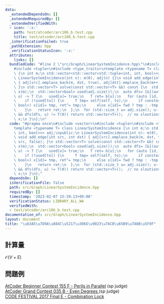 ```yaml
---
data:
  _extendedDependsOn: []
  _extendedRequiredBy: []
  _extendedVerifiedWith:
  - icon: ':x:'
    path: test/atcoder/arc106_b.test.cpp
    title: test/atcoder/arc106_b.test.cpp
  _isVerificationFailed: true
  _pathExtension: hpp
  _verificationStatusIcon: ':x:'
  attributes:
    links: []
  bundledCode: "#line 2 \"src/Graph/LinearSystemIncidence.hpp\"\n#include <vector>\n\
    #include <tuple>\n#include <type_traits>\ntemplate <typename T> class LinearSystemIncidence\
    \ {\n int m;\n std::vector<std::vector<std::tuple<int, int, bool>>> adj;\npublic:\n\
    \ LinearSystemIncidence(int n): m(0), adj(n) {}\n void add_edge(int src, int dst)\
    \ { adj[src].emplace_back(m, dst, true), adj[dst].emplace_back(m++, src, false);\
    \ }\n std::vector<T> solve(const std::vector<T> &b) const {\n  std::vector<T>\
    \ x(m);\n  std::vector<bool> used(adj.size());\n  auto dfs= [&](auto self, int\
    \ u) -> T {\n   used[u]= true;\n   T ret= b[u];\n   for (auto [id, to, fwd]: adj[u])\n\
    \    if (!used[to]) {\n     T tmp= self(self, to);\n     if constexpr (std::is_same_v<T,\
    \ bool>) x[id]= tmp, ret^= tmp;\n     else x[id]= fwd ? tmp : -tmp, ret+= tmp;\n\
    \    }\n   return ret;\n  };\n  for (std::size_t u= adj.size(); u--;)\n   if (!used[u]\
    \ && dfs(dfs, u) != T(0)) return std::vector<T>();  // no sloutions\n  return\
    \ x;\n }\n};\n"
  code: "#pragma once\n#include <vector>\n#include <tuple>\n#include <type_traits>\n\
    template <typename T> class LinearSystemIncidence {\n int m;\n std::vector<std::vector<std::tuple<int,\
    \ int, bool>>> adj;\npublic:\n LinearSystemIncidence(int n): m(0), adj(n) {}\n\
    \ void add_edge(int src, int dst) { adj[src].emplace_back(m, dst, true), adj[dst].emplace_back(m++,\
    \ src, false); }\n std::vector<T> solve(const std::vector<T> &b) const {\n  std::vector<T>\
    \ x(m);\n  std::vector<bool> used(adj.size());\n  auto dfs= [&](auto self, int\
    \ u) -> T {\n   used[u]= true;\n   T ret= b[u];\n   for (auto [id, to, fwd]: adj[u])\n\
    \    if (!used[to]) {\n     T tmp= self(self, to);\n     if constexpr (std::is_same_v<T,\
    \ bool>) x[id]= tmp, ret^= tmp;\n     else x[id]= fwd ? tmp : -tmp, ret+= tmp;\n\
    \    }\n   return ret;\n  };\n  for (std::size_t u= adj.size(); u--;)\n   if (!used[u]\
    \ && dfs(dfs, u) != T(0)) return std::vector<T>();  // no sloutions\n  return\
    \ x;\n }\n};"
  dependsOn: []
  isVerificationFile: false
  path: src/Graph/LinearSystemIncidence.hpp
  requiredBy: []
  timestamp: '2023-02-07 15:39:13+09:00'
  verificationStatus: LIBRARY_ALL_WA
  verifiedWith:
  - test/atcoder/arc106_b.test.cpp
documentation_of: src/Graph/LinearSystemIncidence.hpp
layout: document
title: "\u63A5\u7D9A\u884C\u5217\u306E\u9023\u7ACB\u65B9\u7A0B\u5F0F"
---
```

## 計算量
$\mathcal{O}(V+E)$
## 問題例
[AtCoder Beginner Contest 155 F - Perils in Parallel](https://atcoder.jp/contests/abc155/tasks/abc155_f) (sp judge)\
[AtCoder Grand Contest 035 B - Even Degrees ](https://atcoder.jp/contests/agc035/tasks/agc035_b) (sp judge)\
[CODE FESTIVAL 2017 Final E - Combination Lock](https://atcoder.jp/contests/cf17-final/tasks/cf17_final_e)
